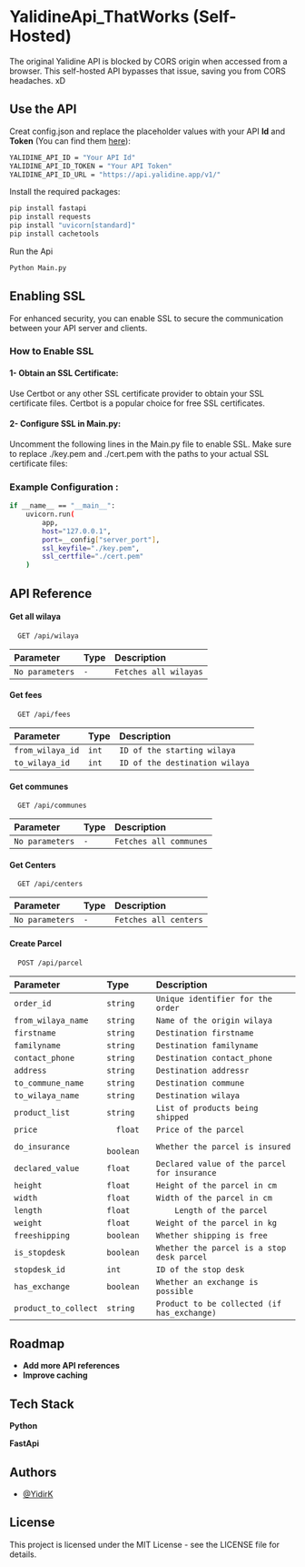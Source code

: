 
# YalidineApi_ThatWorks (Self-Hosted)

The original Yalidine API is blocked by CORS origin when accessed from a browser. This self-hosted API bypasses that issue, saving you from CORS headaches. xD

## Use the API

Creat config.json and replace the placeholder values with your API **Id** and **Token**  (You can find them [here](https://yalidine.app/app/dev/index.php)):

```bash
YALIDINE_API_ID = "Your API Id"
YALIDINE_API_ID_TOKEN = "Your API Token"
YALIDINE_API_ID_URL = "https://api.yalidine.app/v1/"
```

Install the required packages:

```bash
pip install fastapi
pip install requests
pip install "uvicorn[standard]"
pip install cachetools

```

Run the Api

```bash
Python Main.py
```

## Enabling SSL
For enhanced security, you can enable SSL to secure the communication between your API server and clients.

### How to Enable SSL
#### 1- Obtain an SSL Certificate: 
Use Certbot or any other SSL certificate provider to obtain your SSL certificate files. Certbot is a popular choice for free SSL certificates.

#### 2- Configure SSL in Main.py: 
Uncomment the following lines in the Main.py file to enable SSL. Make sure to replace ./key.pem and ./cert.pem with the paths to your actual SSL certificate files:
### Example Configuration :
```bash
if __name__ == "__main__":
    uvicorn.run(
        app,
        host="127.0.0.1",
        port=__config["server_port"],
        ssl_keyfile="./key.pem",
        ssl_certfile="./cert.pem"
    )
```

## API Reference

#### Get all wilaya

```http
  GET /api/wilaya
```

| Parameter | Type     | Description                |
| :-------- | :------- | :------------------------- |
| `No parameters` | `-`| `Fetches all wilayas` |

#### Get fees

```http
  GET /api/fees
```

| Parameter | Type  | Description                      |
| :-------- |:------|:---------------------------------|
| `from_wilaya_id`      | `int` | `ID of the starting wilaya`      |
| `to_wilaya_id`      | `int` | `ID of the destination wilaya`      |

#### Get communes

```http
  GET /api/communes
```

| Parameter | Type     | Description                       |
| :-------- | :------- | :-------------------------------- |
| `No parameters`      | `-` | `Fetches all communes` |

#### Get Centers

```http
  GET /api/centers
```

| Parameter | Type     | Description                       |
| :-------- | :------- | :-------------------------------- |
| `No parameters`      | `-` | `Fetches all centers` |

#### Create Parcel

```http
  POST /api/parcel
```

| Parameter | Type       | Description                                  |
| :-------- |:-----------|:---------------------------------------------|
| `order_id`      | `string`   | `Unique identifier for the order`            |
| `from_wilaya_name`      | `string`   | `Name of the origin wilaya`                  |
| `firstname`      | `string`   | `Destination firstname`                      |
| `familyname`      | `string`   | `Destination familyname`                     |
| `contact_phone`      | `string`   | `Destination contact_phone`                  |
| `address`      | `string`   | `Destination addressr`                       |
| `to_commune_name`      | `string`   | `Destination commune`                        |
| `to_wilaya_name`      | `string`   | `Destination wilaya`                         |
| `product_list`      | `string`   | `List of products being shipped`             |
| `price`      | `	float`   | `Price of the parcel`                        |
| `do_insurance`      | `	boolean` | `Whether the parcel is insured`              |
| `declared_value`      | `float`    | `Declared value of the parcel for insurance` |
| `height`      | `float`    | `Height of the parcel in cm`                 |
| `width`      | `float`    | `Width of the parcel in cm`                  |
| `length`      | `float`    | `	Length of the parcel`                      |
| `weight`      | `float`    | `Weight of the parcel in kg`                 |
| `freeshipping`      | `boolean`  | `Whether shipping is free`                   |
| `is_stopdesk`      | `boolean`  | `Whether the parcel is a stop desk parcel`   |
| `stopdesk_id`      | `int`      | `ID of the stop desk`   |
| `has_exchange`      | `boolean`  | `Whether an exchange is possible`   |
| `product_to_collect`      | `string`   | `Product to be collected (if has_exchange)`   |


## Roadmap

- **Add more API references**
-  **Improve caching** 



## Tech Stack

**Python** 


**FastApi** 


## Authors

- [@YidirK](https://github.com/YidirK)

## License
This project is licensed under the MIT License - see the LICENSE file for details.




